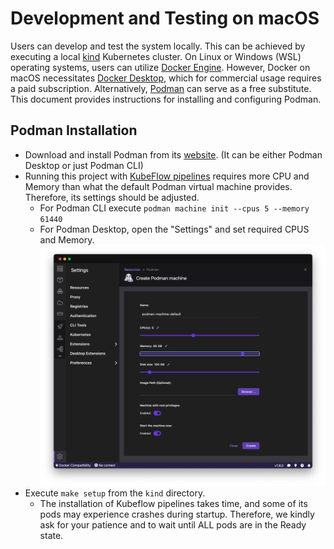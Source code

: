 # Development and Testing on macOS

Users can develop and test the system locally. This can be achieved by executing a local [kind](https://kind.sigs.k8s.io/) 
Kubernetes cluster. On Linux or Windows (WSL) operating systems, users can utilize 
[Docker Engine](https://docs.docker.com/engine/). However, Docker on macOS necessitates 
[Docker Desktop](https://www.docker.com/products/docker-desktop/), which for 
commercial usage requires a paid subscription. Alternatively,
[Podman](https://podman.io/) can serve as a free substitute. This document provides instructions for installing and 
configuring Podman.

## Podman Installation
- Download and install Podman from its [website](https://podman.io/). (It can be either Podman Desktop or just Podman CLI)
- Running this project with [KubeFlow pipelines](https://www.kubeflow.org/docs/components/pipelines/v1/introduction/) 
requires more CPU and Memory than what the default Podman virtual machine provides. Therefore, its settings should be 
adjusted.
  - For Podman CLI execute `podman machine init --cpus 5 --memory 61440`
  - For Podman Desktop, open the "Settings" and set required CPUS and Memory. ![podman VM settings](./podman_vm_settings.png) 
- Execute `make setup` from the `kind` directory.
  - The installation of Kubeflow pipelines takes time, and some of its pods may experience crashes during startup. 
  Therefore, we kindly ask for your patience and to wait until ALL pods are in the Ready state. 
